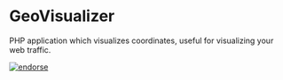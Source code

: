GeoVisualizer
=============

PHP application which visualizes coordinates, useful for visualizing your web traffic.

[![endorse](https://api.coderwall.com/web_connect/endorsecount.png)](https://coderwall.com/web_connect)

